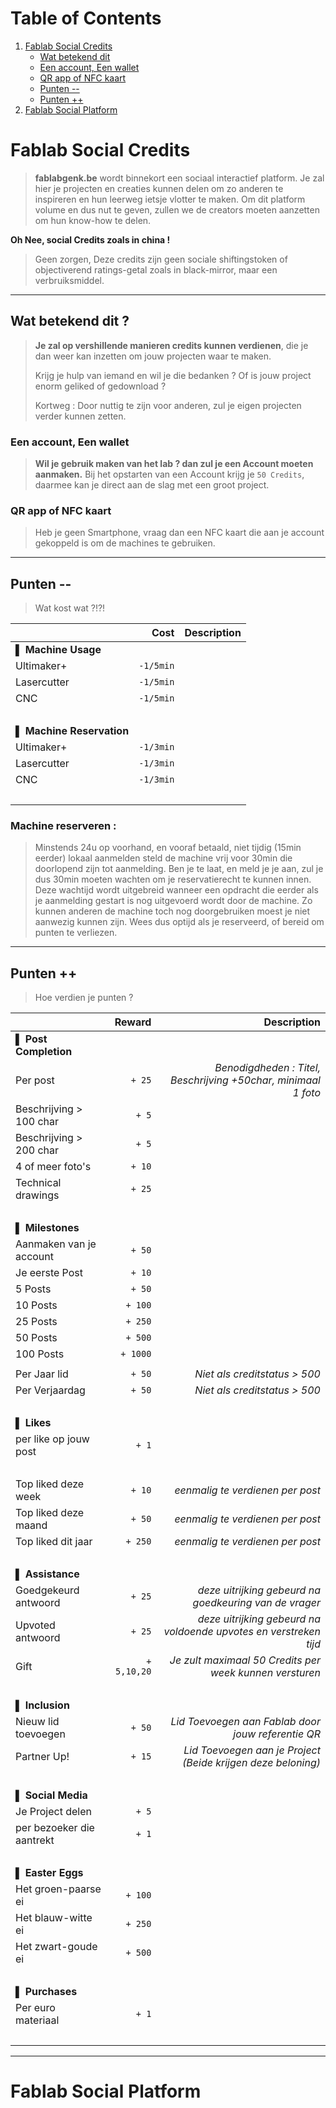 # Table of Contents

1. [Fablab Social Credits](#Fablab-Social-Credits)
   - [Wat betekend dit](#Wat-betekend-dit)
   - [Een account, Een wallet](#Een-account-Een-wallet)
   - [QR app of NFC kaart](#QR-app-of-NFC-kaart)
   - [Punten --](#Punten---)
   - [Punten ++](#Punten++)
2. [Fablab Social Platform](#Fablab-Social-Platform)

   


# Fablab Social Credits
> **fablabgenk.be** wordt binnekort een sociaal interactief platform.
> Je zal hier je projecten en creaties kunnen delen om zo anderen te inspireren en hun leerweg ietsje vlotter te maken.
> Om dit platform volume en dus nut te geven, zullen we de creators moeten aanzetten om hun know-how te delen.

__Oh Nee, social Credits zoals in china !__
> Geen zorgen,
> Deze credits zijn geen sociale shiftingstoken of objectiverend ratings-getal zoals in black-mirror, maar een verbruiksmiddel.
___

## Wat betekend dit ?
> **Je zal op vershillende manieren credits kunnen verdienen**, die je dan weer kan inzetten om jouw projecten waar te maken.
> 
> Krijg je hulp van iemand en wil je die bedanken ?
> Of is jouw project enorm geliked of gedownload ?
> 
> Kortweg : Door nuttig te zijn voor anderen, zul je eigen projecten verder kunnen zetten.

### Een account, Een wallet
> **Wil je gebruik maken van het lab ? dan zul je een Account moeten aanmaken.**
> Bij het opstarten van een Account krijg je ```50 Credits```, daarmee kan je direct aan de slag met een groot project.

### QR app of NFC kaart
> Heb je geen Smartphone, vraag dan een NFC kaart die aan je account gekoppeld is om de machines te gebruiken.
___

## Punten --
> Wat kost wat ?!?!

|                             | **Cost**        | **Description**                    |
| :-------------------------- | ---------------:| ----------------------------------:|
| ▌ **Machine Usage**         |                 |                                    |
| Ultimaker+                  | ```-1/5min```   |                                    |
| Lasercutter                 | ```-1/5min```   |                                    |
| CNC                         | ```-1/5min```   |                                    |
| ⁪                                                                                   |
| ▌ **Machine Reservation**   |                 |                                    |
| Ultimaker+                  | ```-1/3min```   |                                    |
| Lasercutter                 | ```-1/3min```   |                                    |
| CNC                         | ```-1/3min```   |                                    |
| ⁪                                                                                   |

### Machine reserveren :
> Minstends 24u op voorhand, en vooraf betaald, niet tijdig (15min eerder) lokaal aanmelden steld de machine vrij voor 30min die doorlopend zijn tot aanmelding.
> Ben je te laat, en meld je je aan, zul je dus 30min moeten wachten om je reservatierecht te kunnen innen.
> Deze wachtijd wordt uitgebreid wanneer een opdracht die eerder als je aanmelding gestart is nog uitgevoerd wordt door de machine.
> Zo kunnen anderen de machine toch nog doorgebruiken moest je niet aanwezig kunnen zijn.
> Wees dus optijd als je reserveerd, of bereid om punten te verliezen.
___

## Punten ++
> Hoe verdien je punten ?

|                             | **Reward**      | **Description**                    |
| :-------------------------- | ---------------:| ----------------------------------:|
| ▌ **Post Completion**       |                 |                                    |
| Per post                    | ```+ 25```      | _Benodigdheden : Titel, Beschrijving +50char, minimaal 1 foto_ |
| Beschrijving > 100 char     | ```+ 5```       |                                    |
| Beschrijving > 200 char     | ```+ 5```       |                                    |
| 4 of meer foto's            | ```+ 10```      |                                    |
| Technical drawings          | ```+ 25```      |                                    |
| ⁪                                                                                   |
| ▌ **Milestones**            |                 |                                    |
| Aanmaken van je account     | ```+ 50```      |                                    |
| Je eerste Post              | ```+ 10```      |                                    |
| 5 Posts                     | ```+ 50```      |                                    |
| 10 Posts                    | ```+ 100```     |                                    |
| 25 Posts                    | ```+ 250```     |                                    |
| 50 Posts                    | ```+ 500```     |                                    |
| 100 Posts                   | ```+ 1000```    |                                    |
|                                                                                    |
| Per Jaar lid                | ```+ 50```      | _Niet als creditstatus > 500_      |
| Per Verjaardag              | ```+ 50```      | _Niet als creditstatus > 500_      |
| ⁪                                                                                   |
| ▌ **Likes**                 |                 |                                    |
| per like op jouw post       | ```+ 1```       |                                    |
| ⁪                                                                                   |
| Top liked deze week         | ```+ 10```      | _eenmalig te verdienen per post_   |
| Top liked deze maand        | ```+ 50```      | _eenmalig te verdienen per post_   |
| Top liked dit jaar          | ```+ 250```     | _eenmalig te verdienen per post_   |
| ⁪                                                                                   |
| ▌ **Assistance**            |                 |                                    |
| Goedgekeurd antwoord        | ```+ 25```      | _deze uitrijking gebeurd na goedkeuring van de vrager_ |
| Upvoted antwoord            | ```+ 25```      | _deze uitrijking gebeurd na voldoende upvotes en verstreken tijd_ |
| Gift                        | ```+ 5,10,20``` | _Je zult maximaal 50 Credits per week kunnen versturen_ |
| ⁪                                                                                   |
| ▌ **Inclusion**             |                 |                                    |
| Nieuw lid toevoegen         | ```+ 50```      | _Lid Toevoegen aan Fablab door jouw referentie QR_ |
| Partner Up!                 | ```+ 15```      | _Lid Toevoegen aan je Project (Beide krijgen deze beloning)_ |
| ⁪                                                                                   |
| ▌ **Social Media**          |                 |                                    |
| Je Project delen            | ```+ 5```       |                                    |
| per bezoeker die aantrekt   | ```+ 1```       |                                    |
| ⁪                                                                                   |
| ▌ **Easter Eggs**           |                 |                                    |
| Het groen-paarse ei         | ```+ 100```     |                                    |
| Het blauw-witte ei          | ```+ 250```     |                                    |
| Het zwart-goude ei          | ```+ 500```     |                                    |
| ⁪                                                                                   |
| ▌ **Purchases**             |                 |                                    |
| Per euro materiaal          | ```+ 1```       |                                    |
| ⁪                                                                                   |

___

# Fablab Social Platform

